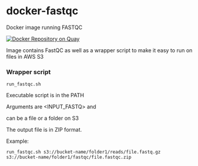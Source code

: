# docker-fastqc
Docker image running FASTQC

[![Docker Repository on Quay](https://quay.io/repository/fhcrc-microbiome/fastqc/status "Docker Repository on Quay")](https://quay.io/repository/fhcrc-microbiome/fastqc)

Image contains FastQC as well as a wrapper script to make it easy to run on files in AWS S3

### Wrapper script

`run_fastqc.sh`

Executable script is in the PATH

Arguments are <INPUT_FASTQ> and <OUTPUT>

<OUTPUT> can be a file or a folder on S3

The output file is in ZIP format.

Example:

```
run_fastqc.sh s3://bucket-name/folder1/reads/file.fastq.gz s3://bucket-name/folder1/fastqc/file.fastqc.zip
```
